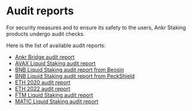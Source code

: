# Audit reports

For security measures and to ensure its safety to the users, Ankr Staking products undergo audit checks.

Here is the list of available audit reports:
* [Ankr Bridge audit report](https://assets.ankr.com/earn/ankr_bridge_security_audit.pdf)
* [AVAX Liquid Staking audit report](https://assets.ankr.com/staking/smart_contract_security_audit_avax_beosin.pdf)
* [BNB Liquid Staking audit report from Beosin](http://assets.ankr.com/earn/smart_contract_security_audit_bnb.pdf)
* [BNB Liquid Staking audit report from PeckShield](https://assets.ankr.com/staking/smart_contract_security_audit_bnb_peckshield.pdf)
* [ETH 2020 audit report](https://assets.ankr.com/files/stkr_smart_contract_auditing_report.pdf)
* [ETH 2022 audit report](https://assets.ankr.com/staking/smart_contract_security_audit_aeth_beosin.pdf)
* [FTM Liquid Staking audit report](http://assets.ankr.com/earn/smart_contract_security_audit_ftm.pdf)
* [MATIC Liquid Staking audit report](https://assets.ankr.com/staking/smart_contract_security_audit_matic.pdf)
